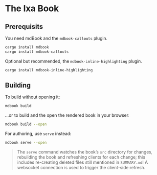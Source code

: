 # The Ixa Book

## Prerequisits

You need mdBook and the `mdbook-callouts` plugin.

```bash
cargo install mdbook
cargo install mdbook-callouts
```

Optional but recommended, the `mdbook-inline-highlighting` plugin.

```bash
cargo install mdbook-inline-highlighting
```

## Building

To build without opening it:

```bash
mdbook build
```

...or to build and the open the rendered book in your browser:

```bash
mdbook build --open
```

For authoring, use `serve` instead:

```bash
mdbook serve --open
```

> The `serve` command watches the book’s `src` directory for changes, rebuilding the book and refreshing clients for each change; this includes re-creating deleted files still mentioned in `SUMMARY.md`! A websocket connection is used to trigger the client-side refresh.
